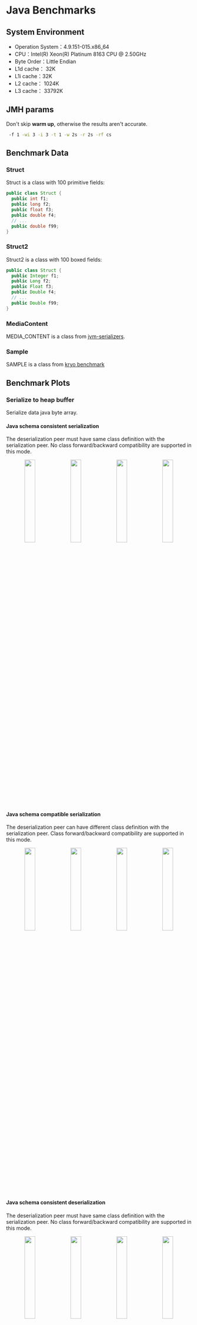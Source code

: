 # Java Benchmarks

## System Environment

- Operation System：4.9.151-015.x86_64
- CPU：Intel(R) Xeon(R) Platinum 8163 CPU @ 2.50GHz
- Byte Order：Little Endian
- L1d cache： 32K
- L1i cache：32K
- L2 cache： 1024K
- L3 cache： 33792K

## JMH params

Don't skip **warm up**, otherwise the results aren't accurate.

```bash
 -f 1 -wi 3 -i 3 -t 1 -w 2s -r 2s -rf cs
```

## Benchmark Data

### Struct

Struct is a class with 100 primitive fields:

```java
public class Struct {
  public int f1;
  public long f2;
  public float f3;
  public double f4;
  // ...
  public double f99;
}
```

### Struct2

Struct2 is a class with 100 boxed fields:

```java
public class Struct {
  public Integer f1;
  public Long f2;
  public Float f3;
  public Double f4;
  // ...
  public Double f99;
}
```

### MediaContent

MEDIA_CONTENT is a class from [jvm-serializers](https://github.com/eishay/jvm-serializers/blob/master/tpc/src/data/media/MediaContent.java).

### Sample

SAMPLE is a class from [kryo benchmark](https://github.com/EsotericSoftware/kryo/blob/master/benchmarks/src/main/java/com/esotericsoftware/kryo/benchmarks/data/Sample.java)

## Benchmark Plots

### Serialize to heap buffer

Serialize data java byte array.

#### Java schema consistent serialization

The deserialization peer must have same class definition with the serialization peer.
No class forward/backward compatibility are supported in this mode.

<p align="center">
<img width="24%" alt="" src="serialization/bench_serialize_STRUCT_to_array_tps.png">
<img width="24%" alt="" src="serialization/bench_serialize_STRUCT2_to_array_tps.png">
<img width="24%" alt="" src="serialization/bench_serialize_MEDIA_CONTENT_to_array_tps.png">
<img width="24%" alt="" src="serialization/bench_serialize_SAMPLE_to_array_tps.png">
</p>

#### Java schema compatible serialization

The deserialization peer can have different class definition with the serialization peer.
Class forward/backward compatibility are supported in this mode.

<p align="center">
<img width="24%" alt="" src="serialization/bench_serialize_compatible_STRUCT_to_array_tps.png">
<img width="24%" alt="" src="serialization/bench_serialize_compatible_STRUCT2_to_array_tps.png">
<img width="24%" alt="" src="serialization/bench_serialize_compatible_MEDIA_CONTENT_to_array_tps.png">
<img width="24%" alt="" src="serialization/bench_serialize_compatible_SAMPLE_to_array_tps.png">
</p>

#### Java schema consistent deserialization

The deserialization peer must have same class definition with the serialization peer.
No class forward/backward compatibility are supported in this mode.

<p align="center">
<img width="24%" alt="" src="deserialization/bench_deserialize_STRUCT_from_array_tps.png">
<img width="24%" alt="" src="deserialization/bench_deserialize_STRUCT2_from_array_tps.png">
<img width="24%" alt="" src="deserialization/bench_deserialize_MEDIA_CONTENT_from_array_tps.png">
<img width="24%" alt="" src="deserialization/bench_deserialize_SAMPLE_from_array_tps.png">
</p>

#### Java schema compatible deserialization

The deserialization peer can have different class definition with the serialization peer.
Class forward/backward compatibility are supported in this mode.

<p align="center">
<img width="24%" alt="" src="deserialization/bench_deserialize_compatible_STRUCT_from_array_tps.png">
<img width="24%" alt="" src="deserialization/bench_deserialize_compatible_STRUCT2_from_array_tps.png">
<img width="24%" alt="" src="deserialization/bench_deserialize_compatible_MEDIA_CONTENT_from_array_tps.png">
<img width="24%" alt="" src="deserialization/bench_deserialize_compatible_SAMPLE_from_array_tps.png">
</p>

### Off-heap serialization

Serialize data off-heap memory.

#### Java schema consistent serialization

The deserialization peer must have same class definition with the serialization peer.
No class forward/backward compatibility are supported in this mode.

<p align="center">
<img width="24%" alt="" src="serialization/bench_serialize_STRUCT_to_directBuffer_tps.png">
<img width="24%" alt="" src="serialization/bench_serialize_STRUCT2_to_directBuffer_tps.png">
<img width="24%" alt="" src="serialization/bench_serialize_MEDIA_CONTENT_to_directBuffer_tps.png">
<img width="24%" alt="" src="serialization/bench_serialize_compatible_SAMPLE_to_directBuffer_tps.png">
</p>

#### Java schema compatible serialization

The deserialization peer can have different class definition with the serialization peer.
Class forward/backward compatibility are supported in this mode.

<p align="center">
<img width="24%" alt="" src="serialization/bench_serialize_compatible_STRUCT_to_directBuffer_tps.png">
<img width="24%" alt="" src="serialization/bench_serialize_compatible_STRUCT2_to_directBuffer_tps.png">
<img width="24%" alt="" src="serialization/bench_serialize_compatible_MEDIA_CONTENT_to_directBuffer_tps.png">
<img width="24%" alt="" src="serialization/bench_serialize_SAMPLE_to_directBuffer_tps.png">
</p>

#### Java schema consistent deserialization

The deserialization peer must have same class definition with the serialization peer.
No class forward/backward compatibility are supported in this mode.

<p align="center">
<img width="24%" alt="" src="deserialization/bench_deserialize_STRUCT_from_directBuffer_tps.png">
<img width="24%" alt="" src="deserialization/bench_deserialize_STRUCT2_from_directBuffer_tps.png">
<img width="24%" alt="" src="deserialization/bench_deserialize_MEDIA_CONTENT_from_directBuffer_tps.png">
<img width="24%" alt="" src="deserialization/bench_deserialize_SAMPLE_from_directBuffer_tps.png">
</p>

#### Java schema compatible deserialization

The deserialization peer can have different class definition with the serialization peer.
Class forward/backward compatibility are supported in this mode.

<p align="center">
<img width="24%" alt="" src="deserialization/bench_deserialize_compatible_STRUCT_from_directBuffer_tps.png">
<img width="24%" alt="" src="deserialization/bench_deserialize_compatible_STRUCT2_from_directBuffer_tps.png">
<img width="24%" alt="" src="deserialization/bench_deserialize_compatible_MEDIA_CONTENT_from_directBuffer_tps.png">
<img width="24%" alt="" src="deserialization/bench_deserialize_compatible_SAMPLE_from_directBuffer_tps.png">
</p>

### Zero-copy serialization

Note that zero-copy serialization just avoid the copy in serialization, if you send data to other machine, there may be copies.

But if you serialize data between processes on same node and use shared-memory, if the data are in off-heap before serialization, then other processes can read this buffer without any copies.

#### Java zero-copy serialize to heap buffer

<p align="center">
<img width="24%" alt="" src="zerocopy/zero_copy_bench_serialize_BUFFER_to_array_tps.png">
<img width="24%" alt="" src="zerocopy/zero_copy_bench_serialize_BUFFER_to_directBuffer_tps.png">
<img width="24%" alt="" src="zerocopy/zero_copy_bench_serialize_PRIMITIVE_ARRAY_to_array_tps.png">
<img width="24%" alt="" src="zerocopy/zero_copy_bench_serialize_PRIMITIVE_ARRAY_to_directBuffer_tps.png">
</p>

#### Java zero-copy serialize to direct buffer

<p align="center">
<img width="24%" alt="" src="zerocopy/zero_copy_bench_deserialize_BUFFER_from_array_tps.png">
<img width="24%" alt="" src="zerocopy/zero_copy_bench_deserialize_BUFFER_from_directBuffer_tps.png">
<img width="24%" alt="" src="zerocopy/zero_copy_bench_deserialize_PRIMITIVE_ARRAY_from_array_tps.png">
<img width="24%" alt="" src="zerocopy/zero_copy_bench_deserialize_PRIMITIVE_ARRAY_from_directBuffer_tps.png">
</p>

## Benchmark Data

### Java Serialization

| Lib            | Benchmark              | bufferType   | objectType    | references | Tps             |
| -------------- | ---------------------- | ------------ | ------------- | ---------- | --------------- |
| Fst            | serialize              | array        | SAMPLE        | False      | 915907.574306   |
| Fst            | serialize              | array        | SAMPLE        | True       | 731869.156376   |
| Fst            | serialize              | array        | MEDIA_CONTENT | False      | 751892.023189   |
| Fst            | serialize              | array        | MEDIA_CONTENT | True       | 583859.907758   |
| Fst            | serialize              | array        | STRUCT        | False      | 882178.995727   |
| Fst            | serialize              | array        | STRUCT        | True       | 757753.756691   |
| Fst            | serialize              | array        | STRUCT2       | False      | 371762.982661   |
| Fst            | serialize              | array        | STRUCT2       | True       | 380638.700267   |
| Fst            | serialize              | directBuffer | SAMPLE        | False      | 902302.261168   |
| Fst            | serialize              | directBuffer | SAMPLE        | True       | 723614.06677    |
| Fst            | serialize              | directBuffer | MEDIA_CONTENT | False      | 728001.08025    |
| Fst            | serialize              | directBuffer | MEDIA_CONTENT | True       | 595679.580108   |
| Fst            | serialize              | directBuffer | STRUCT        | False      | 807847.663261   |
| Fst            | serialize              | directBuffer | STRUCT        | True       | 762088.935404   |
| Fst            | serialize              | directBuffer | STRUCT2       | False      | 365317.705376   |
| Fst            | serialize              | directBuffer | STRUCT2       | True       | 370851.880711   |
| Fory           | serialize              | array        | SAMPLE        | False      | 3570966.469087  |
| Fory           | serialize              | array        | SAMPLE        | True       | 1767693.83509   |
| Fory           | serialize              | array        | MEDIA_CONTENT | False      | 3031642.924542  |
| Fory           | serialize              | array        | MEDIA_CONTENT | True       | 2450384.600246  |
| Fory           | serialize              | array        | STRUCT        | False      | 7501415.56726   |
| Fory           | serialize              | array        | STRUCT        | True       | 6264439.154428  |
| Fory           | serialize              | array        | STRUCT2       | False      | 3586126.623874  |
| Fory           | serialize              | array        | STRUCT2       | True       | 3306474.506382  |
| Fory           | serialize              | directBuffer | SAMPLE        | False      | 3684487.760591  |
| Fory           | serialize              | directBuffer | SAMPLE        | True       | 1826456.709478  |
| Fory           | serialize              | directBuffer | MEDIA_CONTENT | False      | 2479862.129632  |
| Fory           | serialize              | directBuffer | MEDIA_CONTENT | True       | 1938527.588331  |
| Fory           | serialize              | directBuffer | STRUCT        | False      | 9834243.243204  |
| Fory           | serialize              | directBuffer | STRUCT        | True       | 7551780.823133  |
| Fory           | serialize              | directBuffer | STRUCT2       | False      | 2643155.135327  |
| Fory           | serialize              | directBuffer | STRUCT2       | True       | 2391110.083108  |
| Fory           | serialize_compatible   | array        | SAMPLE        | False      | 3604596.465625  |
| Fory           | serialize_compatible   | array        | SAMPLE        | True       | 1619648.337293  |
| Fory           | serialize_compatible   | array        | MEDIA_CONTENT | False      | 1679272.036243  |
| Fory           | serialize_compatible   | array        | MEDIA_CONTENT | True       | 1406736.538716  |
| Fory           | serialize_compatible   | array        | STRUCT        | False      | 3530406.108869  |
| Fory           | serialize_compatible   | array        | STRUCT        | True       | 3293059.098127  |
| Fory           | serialize_compatible   | array        | STRUCT2       | False      | 2773368.99768   |
| Fory           | serialize_compatible   | array        | STRUCT2       | True       | 2564174.550276  |
| Fory           | serialize_compatible   | directBuffer | SAMPLE        | False      | 3484533.218305  |
| Fory           | serialize_compatible   | directBuffer | SAMPLE        | True       | 1730824.630648  |
| Fory           | serialize_compatible   | directBuffer | MEDIA_CONTENT | False      | 1710680.937387  |
| Fory           | serialize_compatible   | directBuffer | MEDIA_CONTENT | True       | 1149999.473994  |
| Fory           | serialize_compatible   | directBuffer | STRUCT        | False      | 2653169.568374  |
| Fory           | serialize_compatible   | directBuffer | STRUCT        | True       | 2393817.762938  |
| Fory           | serialize_compatible   | directBuffer | STRUCT2       | False      | 1912402.937879  |
| Fory           | serialize_compatible   | directBuffer | STRUCT2       | True       | 1848338.968058  |
| Forymetashared | serialize_compatible   | array        | SAMPLE        | False      | 4409055.687063  |
| Forymetashared | serialize_compatible   | array        | SAMPLE        | True       | 1840705.439334  |
| Forymetashared | serialize_compatible   | array        | MEDIA_CONTENT | False      | 2992488.235281  |
| Forymetashared | serialize_compatible   | array        | MEDIA_CONTENT | True       | 2058738.716953  |
| Forymetashared | serialize_compatible   | array        | STRUCT        | False      | 9204444.777172  |
| Forymetashared | serialize_compatible   | array        | STRUCT        | True       | 7064625.291374  |
| Forymetashared | serialize_compatible   | array        | STRUCT2       | False      | 2575824.143864  |
| Forymetashared | serialize_compatible   | array        | STRUCT2       | True       | 3543082.528217  |
| Forymetashared | serialize_compatible   | directBuffer | SAMPLE        | False      | 5043538.364886  |
| Forymetashared | serialize_compatible   | directBuffer | SAMPLE        | True       | 1859289.705838  |
| Forymetashared | serialize_compatible   | directBuffer | MEDIA_CONTENT | False      | 2491443.556971  |
| Forymetashared | serialize_compatible   | directBuffer | MEDIA_CONTENT | True       | 1804349.244125  |
| Forymetashared | serialize_compatible   | directBuffer | STRUCT        | False      | 11650249.648715 |
| Forymetashared | serialize_compatible   | directBuffer | STRUCT        | True       | 8702412.752357  |
| Forymetashared | serialize_compatible   | directBuffer | STRUCT2       | False      | 2714748.572448  |
| Forymetashared | serialize_compatible   | directBuffer | STRUCT2       | True       | 1866073.031851  |
| Hession        | serialize              | array        | SAMPLE        | False      | 240386.502846   |
| Hession        | serialize              | array        | SAMPLE        | True       | 192414.014211   |
| Hession        | serialize              | array        | MEDIA_CONTENT | False      | 367782.358049   |
| Hession        | serialize              | array        | MEDIA_CONTENT | True       | 329427.47068    |
| Hession        | serialize              | array        | STRUCT        | False      | 258233.998931   |
| Hession        | serialize              | array        | STRUCT        | True       | 260845.209485   |
| Hession        | serialize              | array        | STRUCT2       | False      | 56056.080075    |
| Hession        | serialize              | array        | STRUCT2       | True       | 60038.87979     |
| Hession        | serialize              | directBuffer | SAMPLE        | False      | 240981.308085   |
| Hession        | serialize              | directBuffer | SAMPLE        | True       | 211949.960255   |
| Hession        | serialize              | directBuffer | MEDIA_CONTENT | False      | 372477.13815    |
| Hession        | serialize              | directBuffer | MEDIA_CONTENT | True       | 353376.085025   |
| Hession        | serialize              | directBuffer | STRUCT        | False      | 266481.009245   |
| Hession        | serialize              | directBuffer | STRUCT        | True       | 261762.594966   |
| Hession        | serialize              | directBuffer | STRUCT2       | False      | 55924.319442    |
| Hession        | serialize              | directBuffer | STRUCT2       | True       | 56674.065604    |
| Hession        | serialize_compatible   | array        | SAMPLE        | False      | 234454.975158   |
| Hession        | serialize_compatible   | array        | SAMPLE        | True       | 206174.173039   |
| Hession        | serialize_compatible   | array        | MEDIA_CONTENT | False      | 377195.903772   |
| Hession        | serialize_compatible   | array        | MEDIA_CONTENT | True       | 351657.879556   |
| Hession        | serialize_compatible   | array        | STRUCT        | False      | 258650.663523   |
| Hession        | serialize_compatible   | array        | STRUCT        | True       | 263564.913879   |
| Hession        | serialize_compatible   | array        | STRUCT2       | False      | 58509.125342    |
| Hession        | serialize_compatible   | array        | STRUCT2       | True       | 55552.977735    |
| Hession        | serialize_compatible   | directBuffer | SAMPLE        | False      | 194761.244263   |
| Hession        | serialize_compatible   | directBuffer | SAMPLE        | True       | 212840.483308   |
| Hession        | serialize_compatible   | directBuffer | MEDIA_CONTENT | False      | 371729.727192   |
| Hession        | serialize_compatible   | directBuffer | MEDIA_CONTENT | True       | 343834.954942   |
| Hession        | serialize_compatible   | directBuffer | STRUCT        | False      | 249241.452137   |
| Hession        | serialize_compatible   | directBuffer | STRUCT        | True       | 263623.143601   |
| Hession        | serialize_compatible   | directBuffer | STRUCT2       | False      | 58908.567439    |
| Hession        | serialize_compatible   | directBuffer | STRUCT2       | True       | 55524.373547    |
| Jdk            | serialize              | array        | SAMPLE        | False      | 118374.836631   |
| Jdk            | serialize              | array        | SAMPLE        | True       | 119858.140625   |
| Jdk            | serialize              | array        | MEDIA_CONTENT | False      | 137989.198821   |
| Jdk            | serialize              | array        | MEDIA_CONTENT | True       | 140260.668888   |
| Jdk            | serialize              | array        | STRUCT        | False      | 155908.24424    |
| Jdk            | serialize              | array        | STRUCT        | True       | 151258.539369   |
| Jdk            | serialize              | array        | STRUCT2       | False      | 36846.049162    |
| Jdk            | serialize              | array        | STRUCT2       | True       | 38183.705811    |
| Jdk            | serialize              | directBuffer | SAMPLE        | False      | 118273.584257   |
| Jdk            | serialize              | directBuffer | SAMPLE        | True       | 108263.040839   |
| Jdk            | serialize              | directBuffer | MEDIA_CONTENT | False      | 138567.623369   |
| Jdk            | serialize              | directBuffer | MEDIA_CONTENT | True       | 140158.67391    |
| Jdk            | serialize              | directBuffer | STRUCT        | False      | 154875.908438   |
| Jdk            | serialize              | directBuffer | STRUCT        | True       | 156404.686214   |
| Jdk            | serialize              | directBuffer | STRUCT2       | False      | 37444.967981    |
| Jdk            | serialize              | directBuffer | STRUCT2       | True       | 35798.679246    |
| Kryo           | serialize              | array        | SAMPLE        | False      | 1105365.931217  |
| Kryo           | serialize              | array        | SAMPLE        | True       | 734215.482491   |
| Kryo           | serialize              | array        | MEDIA_CONTENT | False      | 730792.521676   |
| Kryo           | serialize              | array        | MEDIA_CONTENT | True       | 445251.084327   |
| Kryo           | serialize              | array        | STRUCT        | False      | 558194.100861   |
| Kryo           | serialize              | array        | STRUCT        | True       | 557542.628765   |
| Kryo           | serialize              | array        | STRUCT2       | False      | 325172.969175   |
| Kryo           | serialize              | array        | STRUCT2       | True       | 259863.332448   |
| Kryo           | serialize              | directBuffer | SAMPLE        | False      | 1376560.302168  |
| Kryo           | serialize              | directBuffer | SAMPLE        | True       | 932887.968348   |
| Kryo           | serialize              | directBuffer | MEDIA_CONTENT | False      | 608972.51758    |
| Kryo           | serialize              | directBuffer | MEDIA_CONTENT | True       | 359875.473951   |
| Kryo           | serialize              | directBuffer | STRUCT        | False      | 1078046.011115  |
| Kryo           | serialize              | directBuffer | STRUCT        | True       | 853350.408656   |
| Kryo           | serialize              | directBuffer | STRUCT2       | False      | 355688.882786   |
| Kryo           | serialize              | directBuffer | STRUCT2       | True       | 338960.426033   |
| Kryo           | serialize_compatible   | array        | SAMPLE        | False      | 378907.663184   |
| Kryo           | serialize_compatible   | array        | SAMPLE        | True       | 320815.567701   |
| Kryo           | serialize_compatible   | array        | MEDIA_CONTENT | False      | 188911.259146   |
| Kryo           | serialize_compatible   | array        | MEDIA_CONTENT | True       | 145782.916427   |
| Kryo           | serialize_compatible   | array        | STRUCT        | False      | 145964.199559   |
| Kryo           | serialize_compatible   | array        | STRUCT        | True       | 136180.832879   |
| Kryo           | serialize_compatible   | array        | STRUCT2       | False      | 125807.748004   |
| Kryo           | serialize_compatible   | array        | STRUCT2       | True       | 114983.546343   |
| Kryo           | serialize_compatible   | directBuffer | SAMPLE        | False      | 296102.615094   |
| Kryo           | serialize_compatible   | directBuffer | SAMPLE        | True       | 276757.392449   |
| Kryo           | serialize_compatible   | directBuffer | MEDIA_CONTENT | False      | 185363.714829   |
| Kryo           | serialize_compatible   | directBuffer | MEDIA_CONTENT | True       | 142836.961878   |
| Kryo           | serialize_compatible   | directBuffer | STRUCT        | False      | 106695.800245   |
| Kryo           | serialize_compatible   | directBuffer | STRUCT        | True       | 106458.212005   |
| Kryo           | serialize_compatible   | directBuffer | STRUCT2       | False      | 92130.672361    |
| Kryo           | serialize_compatible   | directBuffer | STRUCT2       | True       | 88989.724768    |
| Protostuff     | serialize              | array        | SAMPLE        | False      | 663272.710783   |
| Protostuff     | serialize              | array        | MEDIA_CONTENT | False      | 780618.761219   |
| Protostuff     | serialize              | array        | STRUCT        | False      | 330975.350403   |
| Protostuff     | serialize              | array        | STRUCT2       | False      | 324563.440433   |
| Protostuff     | serialize              | directBuffer | SAMPLE        | False      | 693641.589806   |
| Protostuff     | serialize              | directBuffer | MEDIA_CONTENT | False      | 805941.345157   |
| Protostuff     | serialize              | directBuffer | STRUCT        | False      | 340262.650047   |
| Protostuff     | serialize              | directBuffer | STRUCT2       | False      | 325093.716261   |
| Fst            | deserialize            | array        | SAMPLE        | False      | 473409.796491   |
| Fst            | deserialize            | array        | SAMPLE        | True       | 428315.502365   |
| Fst            | deserialize            | array        | MEDIA_CONTENT | False      | 363455.785182   |
| Fst            | deserialize            | array        | MEDIA_CONTENT | True       | 304371.728638   |
| Fst            | deserialize            | array        | STRUCT        | False      | 357887.235311   |
| Fst            | deserialize            | array        | STRUCT        | True       | 353480.554035   |
| Fst            | deserialize            | array        | STRUCT2       | False      | 280131.091068   |
| Fst            | deserialize            | array        | STRUCT2       | True       | 260649.308016   |
| Fst            | deserialize            | directBuffer | SAMPLE        | False      | 441027.550809   |
| Fst            | deserialize            | directBuffer | SAMPLE        | True       | 420523.770904   |
| Fst            | deserialize            | directBuffer | MEDIA_CONTENT | False      | 311691.658687   |
| Fst            | deserialize            | directBuffer | MEDIA_CONTENT | True       | 251820.171513   |
| Fst            | deserialize            | directBuffer | STRUCT        | False      | 352441.597147   |
| Fst            | deserialize            | directBuffer | STRUCT        | True       | 334574.303484   |
| Fst            | deserialize            | directBuffer | STRUCT2       | False      | 262519.85881    |
| Fst            | deserialize            | directBuffer | STRUCT2       | True       | 234973.637096   |
| Fory           | deserialize            | array        | SAMPLE        | False      | 2069988.624415  |
| Fory           | deserialize            | array        | SAMPLE        | True       | 1797942.442313  |
| Fory           | deserialize            | array        | MEDIA_CONTENT | False      | 2054066.903469  |
| Fory           | deserialize            | array        | MEDIA_CONTENT | True       | 1507767.206603  |
| Fory           | deserialize            | array        | STRUCT        | False      | 4595230.434552  |
| Fory           | deserialize            | array        | STRUCT        | True       | 4634753.596131  |
| Fory           | deserialize            | array        | STRUCT2       | False      | 1126298.35955   |
| Fory           | deserialize            | array        | STRUCT2       | True       | 1046649.083082  |
| Fory           | deserialize            | directBuffer | SAMPLE        | False      | 2429791.078395  |
| Fory           | deserialize            | directBuffer | SAMPLE        | True       | 1958815.397807  |
| Fory           | deserialize            | directBuffer | MEDIA_CONTENT | False      | 1502746.028159  |
| Fory           | deserialize            | directBuffer | MEDIA_CONTENT | True       | 1290593.975753  |
| Fory           | deserialize            | directBuffer | STRUCT        | False      | 5012002.859236  |
| Fory           | deserialize            | directBuffer | STRUCT        | True       | 4864329.316938  |
| Fory           | deserialize            | directBuffer | STRUCT2       | False      | 1117586.457565  |
| Fory           | deserialize            | directBuffer | STRUCT2       | True       | 1018277.848128  |
| Fory           | deserialize_compatible | array        | SAMPLE        | False      | 2496046.895861  |
| Fory           | deserialize_compatible | array        | SAMPLE        | True       | 1834139.395757  |
| Fory           | deserialize_compatible | array        | MEDIA_CONTENT | False      | 1441671.70632   |
| Fory           | deserialize_compatible | array        | MEDIA_CONTENT | True       | 1121136.039627  |
| Fory           | deserialize_compatible | array        | STRUCT        | False      | 2110335.039275  |
| Fory           | deserialize_compatible | array        | STRUCT        | True       | 2135681.982674  |
| Fory           | deserialize_compatible | array        | STRUCT2       | False      | 849507.176263   |
| Fory           | deserialize_compatible | array        | STRUCT2       | True       | 815120.319155   |
| Fory           | deserialize_compatible | directBuffer | SAMPLE        | False      | 2308111.633661  |
| Fory           | deserialize_compatible | directBuffer | SAMPLE        | True       | 1820490.585648  |
| Fory           | deserialize_compatible | directBuffer | MEDIA_CONTENT | False      | 1256034.732514  |
| Fory           | deserialize_compatible | directBuffer | MEDIA_CONTENT | True       | 1054942.751816  |
| Fory           | deserialize_compatible | directBuffer | STRUCT        | False      | 1596464.248141  |
| Fory           | deserialize_compatible | directBuffer | STRUCT        | True       | 1684681.074242  |
| Fory           | deserialize_compatible | directBuffer | STRUCT2       | False      | 784036.589363   |
| Fory           | deserialize_compatible | directBuffer | STRUCT2       | True       | 782679.662083   |
| Forymetashared | deserialize_compatible | array        | SAMPLE        | False      | 2485564.396196  |
| Forymetashared | deserialize_compatible | array        | SAMPLE        | True       | 2002938.794909  |
| Forymetashared | deserialize_compatible | array        | MEDIA_CONTENT | False      | 2479742.810882  |
| Forymetashared | deserialize_compatible | array        | MEDIA_CONTENT | True       | 1623938.202345  |
| Forymetashared | deserialize_compatible | array        | STRUCT        | False      | 4978833.206806  |
| Forymetashared | deserialize_compatible | array        | STRUCT        | True       | 4807963.88252   |
| Forymetashared | deserialize_compatible | array        | STRUCT2       | False      | 1201998.142474  |
| Forymetashared | deserialize_compatible | array        | STRUCT2       | True       | 1058423.614156  |
| Forymetashared | deserialize_compatible | directBuffer | SAMPLE        | False      | 2489261.533644  |
| Forymetashared | deserialize_compatible | directBuffer | SAMPLE        | True       | 1927548.827586  |
| Forymetashared | deserialize_compatible | directBuffer | MEDIA_CONTENT | False      | 1718098.363961  |
| Forymetashared | deserialize_compatible | directBuffer | MEDIA_CONTENT | True       | 1333345.536684  |
| Forymetashared | deserialize_compatible | directBuffer | STRUCT        | False      | 5149070.65783   |
| Forymetashared | deserialize_compatible | directBuffer | STRUCT        | True       | 5137500.621288  |
| Forymetashared | deserialize_compatible | directBuffer | STRUCT2       | False      | 1131212.586953  |
| Forymetashared | deserialize_compatible | directBuffer | STRUCT2       | True       | 1089162.408165  |
| Hession        | deserialize            | array        | SAMPLE        | False      | 119471.518388   |
| Hession        | deserialize            | array        | SAMPLE        | True       | 121106.002978   |
| Hession        | deserialize            | array        | MEDIA_CONTENT | False      | 118156.072484   |
| Hession        | deserialize            | array        | MEDIA_CONTENT | True       | 120016.594171   |
| Hession        | deserialize            | array        | STRUCT        | False      | 84709.108821    |
| Hession        | deserialize            | array        | STRUCT        | True       | 91050.370244    |
| Hession        | deserialize            | array        | STRUCT2       | False      | 69758.767783    |
| Hession        | deserialize            | array        | STRUCT2       | True       | 68616.029248    |
| Hession        | deserialize            | directBuffer | SAMPLE        | False      | 117806.916589   |
| Hession        | deserialize            | directBuffer | SAMPLE        | True       | 121940.783597   |
| Hession        | deserialize            | directBuffer | MEDIA_CONTENT | False      | 111067.942626   |
| Hession        | deserialize            | directBuffer | MEDIA_CONTENT | True       | 121820.82126    |
| Hession        | deserialize            | directBuffer | STRUCT        | False      | 91151.633583    |
| Hession        | deserialize            | directBuffer | STRUCT        | True       | 91037.205901    |
| Hession        | deserialize            | directBuffer | STRUCT2       | False      | 66866.108653    |
| Hession        | deserialize            | directBuffer | STRUCT2       | True       | 65338.345185    |
| Hession        | deserialize_compatible | array        | SAMPLE        | False      | 121898.105768   |
| Hession        | deserialize_compatible | array        | SAMPLE        | True       | 121297.485903   |
| Hession        | deserialize_compatible | array        | MEDIA_CONTENT | False      | 121619.090797   |
| Hession        | deserialize_compatible | array        | MEDIA_CONTENT | True       | 119994.10405    |
| Hession        | deserialize_compatible | array        | STRUCT        | False      | 88617.486795    |
| Hession        | deserialize_compatible | array        | STRUCT        | True       | 90206.654212    |
| Hession        | deserialize_compatible | array        | STRUCT2       | False      | 63703.763814    |
| Hession        | deserialize_compatible | array        | STRUCT2       | True       | 69521.573119    |
| Hession        | deserialize_compatible | directBuffer | SAMPLE        | False      | 124044.417439   |
| Hession        | deserialize_compatible | directBuffer | SAMPLE        | True       | 120276.449497   |
| Hession        | deserialize_compatible | directBuffer | MEDIA_CONTENT | False      | 107594.47489    |
| Hession        | deserialize_compatible | directBuffer | MEDIA_CONTENT | True       | 116531.023438   |
| Hession        | deserialize_compatible | directBuffer | STRUCT        | False      | 89580.561575    |
| Hession        | deserialize_compatible | directBuffer | STRUCT        | True       | 84407.472531    |
| Hession        | deserialize_compatible | directBuffer | STRUCT2       | False      | 69342.030965    |
| Hession        | deserialize_compatible | directBuffer | STRUCT2       | True       | 68542.055543    |
| Jdk            | deserialize            | array        | SAMPLE        | False      | 29309.573998    |
| Jdk            | deserialize            | array        | SAMPLE        | True       | 27466.003923    |
| Jdk            | deserialize            | array        | MEDIA_CONTENT | False      | 38536.250402    |
| Jdk            | deserialize            | array        | MEDIA_CONTENT | True       | 38957.19109     |
| Jdk            | deserialize            | array        | STRUCT        | False      | 29603.066599    |
| Jdk            | deserialize            | array        | STRUCT        | True       | 29727.744196    |
| Jdk            | deserialize            | array        | STRUCT2       | False      | 14888.805111    |
| Jdk            | deserialize            | array        | STRUCT2       | True       | 14034.100664    |
| Jdk            | deserialize            | directBuffer | SAMPLE        | False      | 28128.457935    |
| Jdk            | deserialize            | directBuffer | SAMPLE        | True       | 28241.014735    |
| Jdk            | deserialize            | directBuffer | MEDIA_CONTENT | False      | 40512.632076    |
| Jdk            | deserialize            | directBuffer | MEDIA_CONTENT | True       | 37030.594632    |
| Jdk            | deserialize            | directBuffer | STRUCT        | False      | 28717.004518    |
| Jdk            | deserialize            | directBuffer | STRUCT        | True       | 29549.998286    |
| Jdk            | deserialize            | directBuffer | STRUCT2       | False      | 14652.043788    |
| Jdk            | deserialize            | directBuffer | STRUCT2       | True       | 14425.886048    |
| Kryo           | deserialize            | array        | SAMPLE        | False      | 979173.981159   |
| Kryo           | deserialize            | array        | SAMPLE        | True       | 716438.884369   |
| Kryo           | deserialize            | array        | MEDIA_CONTENT | False      | 577631.234369   |
| Kryo           | deserialize            | array        | MEDIA_CONTENT | True       | 365530.417232   |
| Kryo           | deserialize            | array        | STRUCT        | False      | 607750.343557   |
| Kryo           | deserialize            | array        | STRUCT        | True       | 552802.247807   |
| Kryo           | deserialize            | array        | STRUCT2       | False      | 275984.042401   |
| Kryo           | deserialize            | array        | STRUCT2       | True       | 242710.554833   |
| Kryo           | deserialize            | directBuffer | SAMPLE        | False      | 983538.936801   |
| Kryo           | deserialize            | directBuffer | SAMPLE        | True       | 762889.302732   |
| Kryo           | deserialize            | directBuffer | MEDIA_CONTENT | False      | 389473.174523   |
| Kryo           | deserialize            | directBuffer | MEDIA_CONTENT | True       | 306995.240799   |
| Kryo           | deserialize            | directBuffer | STRUCT        | False      | 910534.169114   |
| Kryo           | deserialize            | directBuffer | STRUCT        | True       | 914404.107564   |
| Kryo           | deserialize            | directBuffer | STRUCT2       | False      | 319247.256793   |
| Kryo           | deserialize            | directBuffer | STRUCT2       | True       | 249105.828416   |
| Kryo           | deserialize_compatible | array        | SAMPLE        | False      | 255086.928308   |
| Kryo           | deserialize_compatible | array        | SAMPLE        | True       | 238811.99551    |
| Kryo           | deserialize_compatible | array        | MEDIA_CONTENT | False      | 180882.860363   |
| Kryo           | deserialize_compatible | array        | MEDIA_CONTENT | True       | 154311.21154    |
| Kryo           | deserialize_compatible | array        | STRUCT        | False      | 78771.635309    |
| Kryo           | deserialize_compatible | array        | STRUCT        | True       | 72805.937649    |
| Kryo           | deserialize_compatible | array        | STRUCT2       | False      | 60602.285743    |
| Kryo           | deserialize_compatible | array        | STRUCT2       | True       | 62729.908347    |
| Kryo           | deserialize_compatible | directBuffer | SAMPLE        | False      | 201993.78789    |
| Kryo           | deserialize_compatible | directBuffer | SAMPLE        | True       | 174534.71087    |
| Kryo           | deserialize_compatible | directBuffer | MEDIA_CONTENT | False      | 134485.1603     |
| Kryo           | deserialize_compatible | directBuffer | MEDIA_CONTENT | True       | 119311.787329   |
| Kryo           | deserialize_compatible | directBuffer | STRUCT        | False      | 58574.904245    |
| Kryo           | deserialize_compatible | directBuffer | STRUCT        | True       | 60685.320299    |
| Kryo           | deserialize_compatible | directBuffer | STRUCT2       | False      | 54637.329134    |
| Kryo           | deserialize_compatible | directBuffer | STRUCT2       | True       | 51761.569591    |
| Protostuff     | deserialize            | array        | SAMPLE        | False      | 619338.385412   |
| Protostuff     | deserialize            | array        | MEDIA_CONTENT | False      | 951662.019963   |
| Protostuff     | deserialize            | array        | STRUCT        | False      | 517381.168594   |
| Protostuff     | deserialize            | array        | STRUCT2       | False      | 416212.973861   |
| Protostuff     | deserialize            | directBuffer | SAMPLE        | False      | 624804.978534   |
| Protostuff     | deserialize            | directBuffer | MEDIA_CONTENT | False      | 964664.641598   |
| Protostuff     | deserialize            | directBuffer | STRUCT        | False      | 538924.947147   |
| Protostuff     | deserialize            | directBuffer | STRUCT2       | False      | 425523.315814   |

### Java Zero-copy

| Lib  | Benchmark   | array_size | bufferType   | dataType        | Tps            |
| ---- | ----------- | ---------- | ------------ | --------------- | -------------- |
| Fst  | deserialize | 200        | array        | PRIMITIVE_ARRAY | 219333.990504  |
| Fst  | deserialize | 200        | array        | BUFFER          | 657754.887247  |
| Fst  | deserialize | 200        | directBuffer | PRIMITIVE_ARRAY | 179604.045774  |
| Fst  | deserialize | 200        | directBuffer | BUFFER          | 598421.278941  |
| Fst  | deserialize | 1000       | array        | PRIMITIVE_ARRAY | 53100.903684   |
| Fst  | deserialize | 1000       | array        | BUFFER          | 424147.154601  |
| Fst  | deserialize | 1000       | directBuffer | PRIMITIVE_ARRAY | 38572.001768   |
| Fst  | deserialize | 1000       | directBuffer | BUFFER          | 298929.116572  |
| Fst  | deserialize | 5000       | array        | PRIMITIVE_ARRAY | 10672.872798   |
| Fst  | deserialize | 5000       | array        | BUFFER          | 136934.604328  |
| Fst  | deserialize | 5000       | directBuffer | PRIMITIVE_ARRAY | 8561.694533    |
| Fst  | deserialize | 5000       | directBuffer | BUFFER          | 77950.612503   |
| Fst  | serialize   | 200        | array        | PRIMITIVE_ARRAY | 313986.053417  |
| Fst  | serialize   | 200        | array        | BUFFER          | 2400193.240466 |
| Fst  | serialize   | 200        | directBuffer | PRIMITIVE_ARRAY | 294132.218623  |
| Fst  | serialize   | 200        | directBuffer | BUFFER          | 2482550.111756 |
| Fst  | serialize   | 1000       | array        | PRIMITIVE_ARRAY | 67209.107012   |
| Fst  | serialize   | 1000       | array        | BUFFER          | 1805557.47781  |
| Fst  | serialize   | 1000       | directBuffer | PRIMITIVE_ARRAY | 66108.014324   |
| Fst  | serialize   | 1000       | directBuffer | BUFFER          | 1644789.42701  |
| Fst  | serialize   | 5000       | array        | PRIMITIVE_ARRAY | 14997.400124   |
| Fst  | serialize   | 5000       | array        | BUFFER          | 811029.402136  |
| Fst  | serialize   | 5000       | directBuffer | PRIMITIVE_ARRAY | 15000.378818   |
| Fst  | serialize   | 5000       | directBuffer | BUFFER          | 477148.54085   |
| Fory | deserialize | 200        | array        | PRIMITIVE_ARRAY | 986136.067809  |
| Fory | deserialize | 200        | array        | BUFFER          | 3302149.383135 |
| Fory | deserialize | 200        | directBuffer | PRIMITIVE_ARRAY | 991807.969328  |
| Fory | deserialize | 200        | directBuffer | BUFFER          | 3113115.471758 |
| Fory | deserialize | 1000       | array        | PRIMITIVE_ARRAY | 205671.992736  |
| Fory | deserialize | 1000       | array        | BUFFER          | 2831942.848999 |
| Fory | deserialize | 1000       | directBuffer | PRIMITIVE_ARRAY | 202475.242341  |
| Fory | deserialize | 1000       | directBuffer | BUFFER          | 3397690.327371 |
| Fory | deserialize | 5000       | array        | PRIMITIVE_ARRAY | 40312.590172   |
| Fory | deserialize | 5000       | array        | BUFFER          | 3296658.120035 |
| Fory | deserialize | 5000       | directBuffer | PRIMITIVE_ARRAY | 40413.743717   |
| Fory | deserialize | 5000       | directBuffer | BUFFER          | 3284441.570594 |
| Fory | serialize   | 200        | array        | PRIMITIVE_ARRAY | 8297232.942927 |
| Fory | serialize   | 200        | array        | BUFFER          | 5123572.914045 |
| Fory | serialize   | 200        | directBuffer | PRIMITIVE_ARRAY | 8335248.350301 |
| Fory | serialize   | 200        | directBuffer | BUFFER          | 5400346.890126 |
| Fory | serialize   | 1000       | array        | PRIMITIVE_ARRAY | 8772856.921028 |
| Fory | serialize   | 1000       | array        | BUFFER          | 4979590.929127 |
| Fory | serialize   | 1000       | directBuffer | PRIMITIVE_ARRAY | 8207563.785251 |
| Fory | serialize   | 1000       | directBuffer | BUFFER          | 5376191.775007 |
| Fory | serialize   | 5000       | array        | PRIMITIVE_ARRAY | 8027439.580246 |
| Fory | serialize   | 5000       | array        | BUFFER          | 5018916.32477  |
| Fory | serialize   | 5000       | directBuffer | PRIMITIVE_ARRAY | 7695981.988316 |
| Fory | serialize   | 5000       | directBuffer | BUFFER          | 5330897.68296  |
| Kryo | deserialize | 200        | array        | PRIMITIVE_ARRAY | 146675.360652  |
| Kryo | deserialize | 200        | array        | BUFFER          | 1296284.78772  |
| Kryo | deserialize | 200        | directBuffer | PRIMITIVE_ARRAY | 518713.299424  |
| Kryo | deserialize | 200        | directBuffer | BUFFER          | 1004844.498712 |
| Kryo | deserialize | 1000       | array        | PRIMITIVE_ARRAY | 30409.835023   |
| Kryo | deserialize | 1000       | array        | BUFFER          | 721266.54113   |
| Kryo | deserialize | 1000       | directBuffer | PRIMITIVE_ARRAY | 112132.004609  |
| Kryo | deserialize | 1000       | directBuffer | BUFFER          | 592972.713203  |
| Kryo | deserialize | 5000       | array        | PRIMITIVE_ARRAY | 6124.351248    |
| Kryo | deserialize | 5000       | array        | BUFFER          | 147251.846111  |
| Kryo | deserialize | 5000       | directBuffer | PRIMITIVE_ARRAY | 21826.04041    |
| Kryo | deserialize | 5000       | directBuffer | BUFFER          | 148614.476829  |
| Kryo | serialize   | 200        | array        | PRIMITIVE_ARRAY | 147342.606262  |
| Kryo | serialize   | 200        | array        | BUFFER          | 1985187.977633 |
| Kryo | serialize   | 200        | directBuffer | PRIMITIVE_ARRAY | 972683.763633  |
| Kryo | serialize   | 200        | directBuffer | BUFFER          | 1739454.51977  |
| Kryo | serialize   | 1000       | array        | PRIMITIVE_ARRAY | 31395.721514   |
| Kryo | serialize   | 1000       | array        | BUFFER          | 1616159.67123  |
| Kryo | serialize   | 1000       | directBuffer | PRIMITIVE_ARRAY | 209183.090868  |
| Kryo | serialize   | 1000       | directBuffer | BUFFER          | 1377272.56851  |
| Kryo | serialize   | 5000       | array        | PRIMITIVE_ARRAY | 6248.006967    |
| Kryo | serialize   | 5000       | array        | BUFFER          | 711287.533377  |
| Kryo | serialize   | 5000       | directBuffer | PRIMITIVE_ARRAY | 43565.678616   |
| Kryo | serialize   | 5000       | directBuffer | BUFFER          | 707092.956534  |

